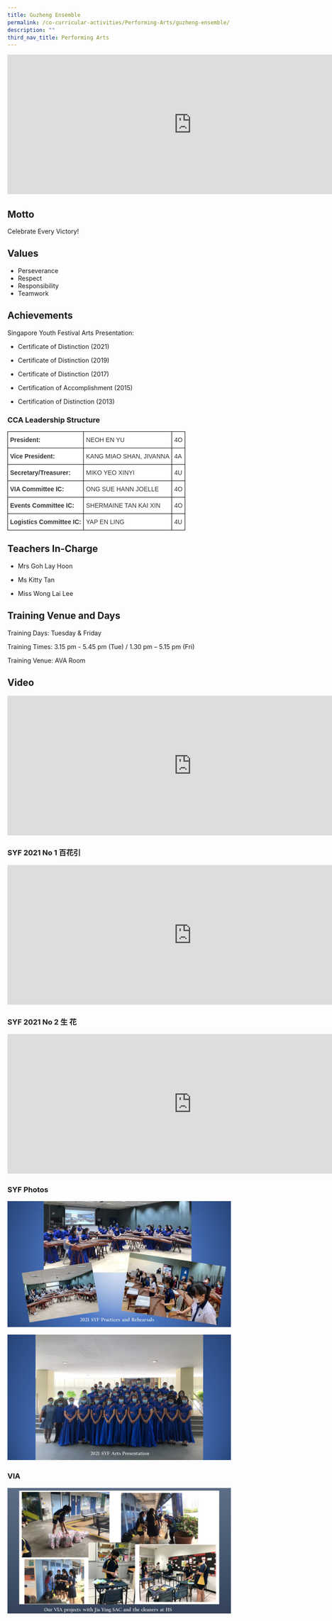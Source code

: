```yaml
---
title: Guzheng Ensemble
permalink: /co-curricular-activities/Performing-Arts/guzheng-ensemble/
description: ""
third_nav_title: Performing Arts
---
```

<center><iframe width="830" height="315" src="https://www.youtube.com/embed/E4EV1b6Th_c" title="2022 Guzheng Open House" frameborder="0" allow="accelerometer; autoplay; clipboard-write; encrypted-media; gyroscope; picture-in-picture" allowfullscreen></iframe></center>

Motto
-----

Celebrate Every Victory!

Values
------

*   Perseverance
*   Respect
*   Responsibility
*   Teamwork

Achievements
------------

Singapore Youth Festival Arts Presentation:

*   Certificate of Distinction (2021)
*   Certificate of Distinction (2019)  
    
*   Certificate of Distinction (2017)
*   Certification of Accomplishment (2015)
*   Certification of Distinction (2013)



### CCA Leadership Structure

<style type="text/css">
.tg  {border-collapse:collapse;border-spacing:0;margin:0px auto;}
.tg td{border-color:black;border-style:solid;border-width:1px;font-family:Arial, sans-serif;font-size:14px;
  overflow:hidden;padding:10px 5px;word-break:normal;}
.tg th{border-color:black;border-style:solid;border-width:1px;font-family:Arial, sans-serif;font-size:14px;
  font-weight:normal;overflow:hidden;padding:10px 5px;word-break:normal;}
.tg .tg-citn{background-color:#FFF;color:#333;text-align:left;vertical-align:top}
.tg .tg-rdtm{background-color:#FFF;color:#333;font-weight:bold;text-align:left;vertical-align:top}
</style>
<table class="tg">
<tbody>
  <tr>
    <td class="tg-rdtm">President:                        </td>
    <td class="tg-citn">NEOH EN YU          </td>
    <td class="tg-citn">4O</td>
  </tr>
  <tr>
    <td class="tg-rdtm">Vice President:               </td>
    <td class="tg-citn">KANG MIAO SHAN, JIVANNA  </td>
    <td class="tg-citn">4A</td>
  </tr>
  <tr>
    <td class="tg-rdtm">Secretary/Treasurer:     </td>
    <td class="tg-citn">MIKO YEO XINYI</td>
    <td class="tg-citn">4U</td>
  </tr>
  <tr>
    <td class="tg-rdtm">VIA Committee IC:         </td>
    <td class="tg-citn">ONG SUE HANN JOELLE      </td>
    <td class="tg-citn">4O</td>
  </tr>
  <tr>
    <td class="tg-rdtm">Events Committee IC:   </td>
    <td class="tg-citn">SHERMAINE TAN KAI XIN</td>
    <td class="tg-citn">4O</td>
  </tr>
  <tr>
    <td class="tg-rdtm">Logistics Committee IC: </td>
    <td class="tg-citn">YAP EN LING</td>
    <td class="tg-citn">4U</td>
  </tr>
</tbody>
</table>


Teachers In-Charge
------------------

*   Mrs Goh Lay Hoon  
    
*   Ms Kitty Tan
*   Miss Wong Lai Lee

Training Venue and Days
-----------------------

Training Days: Tuesday & Friday

Training Times: 3.15 pm - 5.45 pm (Tue) / 1.30 pm – 5.15 pm (Fri)

Training Venue: AVA Room

  

Video
-----

<center><iframe width="830" height="315" src="https://www.youtube.com/embed/jgFuCJ7dMU4" title="Guzheng  Website publicity 2021" frameborder="0" allow="accelerometer; autoplay; clipboard-write; encrypted-media; gyroscope; picture-in-picture" allowfullscreen></iframe></center>

### SYF 2021 No 1 百花引

<center><iframe width="830" height="315" src="https://www.youtube.com/embed/q0LQdiTM8QE" title="HS GUZHENG GZS 030 SYF2021 NO 1 百花引" frameborder="0" allow="accelerometer; autoplay; clipboard-write; encrypted-media; gyroscope; picture-in-picture" allowfullscreen></iframe></center>


### SYF 2021 No 2 生 花

<center><iframe width="830" height="315" src="https://www.youtube.com/embed/JTGi5w3FJ60" title="HS GUZHENG GZS 030 SYF2021 NO 2 生 花" frameborder="0" allow="accelerometer; autoplay; clipboard-write; encrypted-media; gyroscope; picture-in-picture" allowfullscreen></iframe></center>


### SYF Photos

![](/images/GZ-SYF1.jpeg)

![](/images/GZ-SYF2.jpeg)


### VIA

![](/images/GZ1.jpeg)
